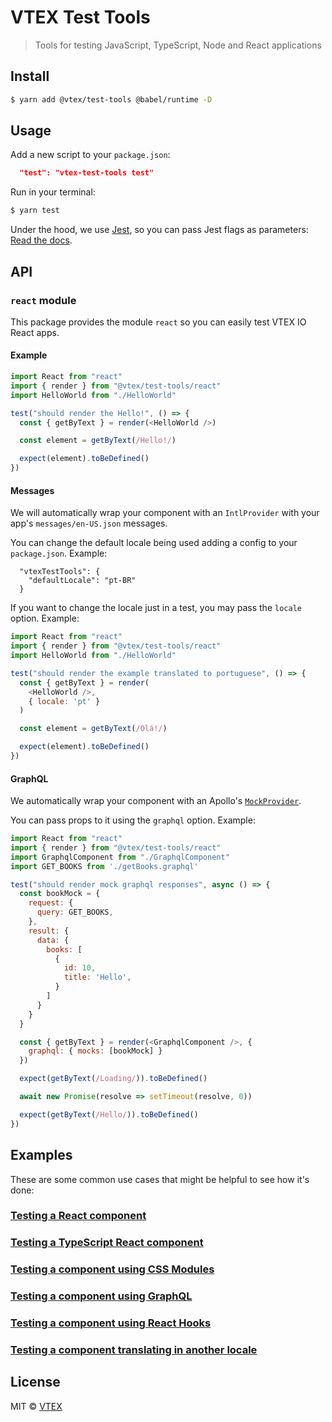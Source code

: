 # VTEX Test Tools

> Tools for testing JavaScript, TypeScript, Node and React applications

## Install

```sh
$ yarn add @vtex/test-tools @babel/runtime -D
```

## Usage

Add a new script to your `package.json`:

```json
  "test": "vtex-test-tools test"
```

Run in your terminal:

```sh
$ yarn test
```

Under the hood, we use [Jest](https://jestjs.io/), so you can pass Jest flags as parameters: [Read the docs](https://jestjs.io/docs/en/cli.html).

## API

### `react` module

This package provides the module `react` so you can easily test VTEX IO React apps.

#### Example

```js
import React from "react"
import { render } from "@vtex/test-tools/react"
import HelloWorld from "./HelloWorld"

test("should render the Hello!", () => {
  const { getByText } = render(<HelloWorld />)

  const element = getByText(/Hello!/)

  expect(element).toBeDefined()
})
```

#### Messages

We will automatically wrap your component with an `IntlProvider` with your app's `messages/en-US.json` messages.

You can change the default locale being used adding a config to your `package.json`. Example:

```
  "vtexTestTools": {
    "defaultLocale": "pt-BR"
  }
```

If you want to change the locale just in a test, you may pass the `locale` option. Example:

```js
import React from "react"
import { render } from "@vtex/test-tools/react"
import HelloWorld from "./HelloWorld"

test("should render the example translated to portuguese", () => {
  const { getByText } = render(
    <HelloWorld />,
    { locale: 'pt' }
  )

  const element = getByText(/Olá!/)

  expect(element).toBeDefined()
})

```

#### GraphQL

We automatically wrap your component with an Apollo's [`MockProvider`](https://www.apollographql.com/docs/react/recipes/testing.html).

You can pass props to it using the `graphql` option. Example:

```js
import React from "react"
import { render } from "@vtex/test-tools/react"
import GraphqlComponent from "./GraphqlComponent"
import GET_BOOKS from './getBooks.graphql'

test("should render mock graphql responses", async () => {
  const bookMock = {
    request: {
      query: GET_BOOKS,
    },
    result: {
      data: {
        books: [
          {
            id: 10,
            title: 'Hello',
          }
        ]
      }
    }
  }

  const { getByText } = render(<GraphqlComponent />, {
    graphql: { mocks: [bookMock] }
  })

  expect(getByText(/Loading/)).toBeDefined()

  await new Promise(resolve => setTimeout(resolve, 0))

  expect(getByText(/Hello/)).toBeDefined()
})
```

## Examples

These are some common use cases that might be helpful to see how it's done:

### [Testing a React component](https://github.com/klzns/test-repo/blob/master/react/JsComponent.test.js)

### [Testing a TypeScript React component](https://github.com/klzns/test-repo/blob/master/react/TsComponent.test.tsx)

### [Testing a component using CSS Modules](https://github.com/klzns/test-repo/blob/master/react/CssComponent.test.js)

### [Testing a component using GraphQL](https://github.com/klzns/test-repo/blob/master/react/GraphqlComponent.test.js)

### [Testing a component using React Hooks](https://github.com/klzns/test-repo/blob/master/react/HooksComponent.test.js)

### [Testing a component translating in another locale](https://github.com/klzns/test-repo/blob/master/react/LocaleComponent.test.js)

## License

MIT © [VTEX](https://www.vtex.com)